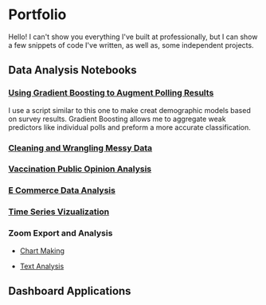 # Portfolio
Hello! I can't show you everything I've built at professionally, but I can show a few snippets of code I've written, as well as, some independent projects.

## Data Analysis Notebooks

### [Using Gradient Boosting to Augment Polling Results](NoteBooks/Gradient_Boosting_With_Polling_Results.ipynb)
I use a script similar to this one to make creat demographic models based on survey results. Gradient Boosting allows me to aggregate weak predictors like individual polls and preform a more accurate classification.

### [Cleaning and Wrangling Messy Data](NoteBooks/LAPD_911_Data_Wrangling.ipynb)

### [Vaccination Public Opinion Analysis](NoteBooks/Twitter_Analysis.ipynb)

### [E Commerce Data Analysis](NoteBooks/Google_Merch_Analysis.ipynb)

### [Time Series Vizualization](NoteBooks/Sample_Time_Series.ipynb)

### Zoom Export and Analysis
- [Chart Making](NoteBooks/Zoom_Poll_ChartMaker.ipynb)

- [Text Analysis](NoteBooks/Zoom_Transcript_Text_Mining.ipynb)

## Dashboard Applications
